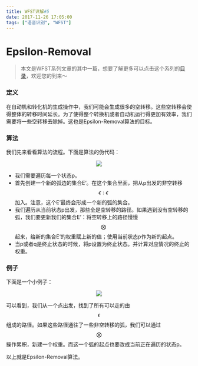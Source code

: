 ```yaml
---
title: WFST详解#5
date: 2017-11-26 17:05:00
tags: ["语音识别", "WFST"]
---
```

# Epsilon-Removal

> 本文是WFST系列文章的其中一篇，想要了解更多可以点击这个系列的[目录](https://pages.harryfyodor.xyz/2017/12/10/wfst-catalogue/)，欢迎您的到来～

### 定义
在自动机和转化机的生成操作中，我们可能会生成很多的空转移。这些空转移会使得整体的转移时间延长。为了使得整个转换机或者自动机运行得更加有效率，我们需要将一些空转移去除掉。这也是Epsilon-Removal算法的目标。

### 算法
我们先来看看算法的流程。下面是算法的伪代码：

<img src="epsilon-removal.png" style="margin-left:50%;transform: translateX(-50%);">

* 我们需要遍历每一个状态p。
* 首先创建一个新的弧边的集合E‘。在这个集合里面，把从p出发的非空转移$$ \epsilon : \epsilon $$加入。注意，这个E’最终会形成一个新的弧的集合。
* 我们遍历从当前状态p出发，那些全是空转移的路径。如果遇到没有空转移的弧，我们要更新我们的集合E’：将空转移上的路径慢慢$$ \bigotimes $$起来，给新的集合E‘的权重赋上新的值；使用当前状态p作为新的起点。
* 当p或者q是终止状态的时候，将p设置为终止状态。并计算对应情况的终止的权重。

### 例子 
下面是一个小例子：

<img src="hand.png" style="margin-left:50%;transform: translateX(-50%);">

可以看到，我们从一个点出发，找到了所有可以走的由$$ \epsilon $$组成的路径。如果这些路径通往了一些非空转移的弧，我们可以通过$$ \bigotimes $$操作累积，新建一个权重。而这一个弧的起点也要改成当前正在遍历的状态p。

以上就是Epsilon-Removal算法。